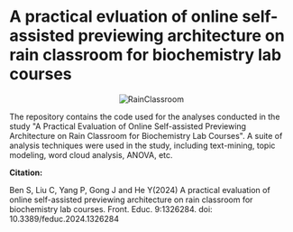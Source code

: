 # A practical evluation of online self-assisted previewing architecture on rain classroom for biochemistry lab courses
<p align="center">
  <img src="https://github.com/ChenshuLiu/RainClassroom-Biochemistry-Pre-lab-Evaluation/assets/99566470/6e02c341-e7c0-46c6-9aff-a9104af48eaf" alt="RainClassroom"/>
</p>

The repository contains the code used for the analyses conducted in the study "A Practical Evaluation of Online Self-assisted Previewing Architecture on Rain Classroom for Biochemistry Lab Courses". A suite of analysis techniques were used in the study, including text-mining, topic modeling, word cloud analysis, ANOVA, etc.

**Citation:**

Ben S, Liu C, Yang P, Gong J and He Y(2024) A practical evaluation of online self-assisted previewing architecture on rain classroom for biochemistry lab courses. Front. Educ. 9:1326284. doi: 10.3389/feduc.2024.1326284

